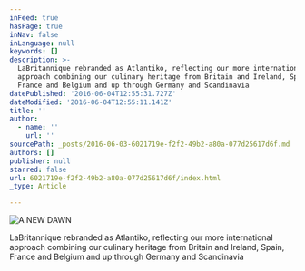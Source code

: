 ```yaml
---
inFeed: true
hasPage: true
inNav: false
inLanguage: null
keywords: []
description: >-
  LaBritannique rebranded as Atlantiko, reflecting our more international
  approach combining our culinary heritage from Britain and Ireland, Spain,
  France and Belgium and up through Germany and Scandinavia
datePublished: '2016-06-04T12:55:31.727Z'
dateModified: '2016-06-04T12:55:11.141Z'
title: ''
author:
  - name: ''
    url: ''
sourcePath: _posts/2016-06-03-6021719e-f2f2-49b2-a80a-077d25617d6f.md
authors: []
publisher: null
starred: false
url: 6021719e-f2f2-49b2-a80a-077d25617d6f/index.html
_type: Article

---
```

![A NEW DAWN](https://the-grid-user-content.s3-us-west-2.amazonaws.com/cf0c2390-6a8c-4f3e-b1c3-15e2697e58b7.jpg)

LaBritannique rebranded as Atlantiko, reflecting our more international approach combining our culinary heritage from Britain and Ireland, Spain, France and Belgium and up through Germany and Scandinavia